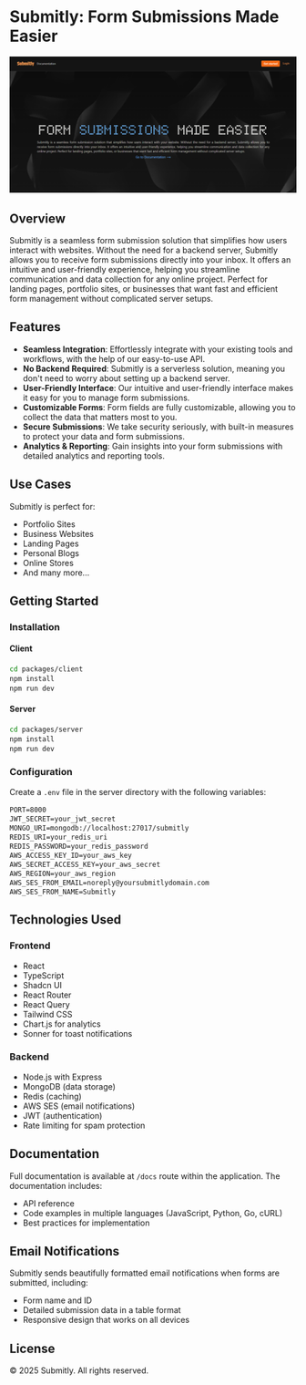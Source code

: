 # Submitly: Form Submissions Made Easier

![image](assets/images/submitly.png)

## Overview

Submitly is a seamless form submission solution that simplifies how users interact with websites. Without the need for a backend server, Submitly allows you to receive form submissions directly into your inbox. It offers an intuitive and user-friendly experience, helping you streamline communication and data collection for any online project. Perfect for landing pages, portfolio sites, or businesses that want fast and efficient form management without complicated server setups.

## Features

- **Seamless Integration**: Effortlessly integrate with your existing tools and workflows, with the help of our easy-to-use API.
- **No Backend Required**: Submitly is a serverless solution, meaning you don't need to worry about setting up a backend server.
- **User-Friendly Interface**: Our intuitive and user-friendly interface makes it easy for you to manage form submissions.
- **Customizable Forms**: Form fields are fully customizable, allowing you to collect the data that matters most to you.
- **Secure Submissions**: We take security seriously, with built-in measures to protect your data and form submissions.
- **Analytics & Reporting**: Gain insights into your form submissions with detailed analytics and reporting tools.

## Use Cases

Submitly is perfect for:

- Portfolio Sites
- Business Websites
- Landing Pages
- Personal Blogs
- Online Stores
- And many more...

## Getting Started

### Installation

#### Client

```bash
cd packages/client
npm install
npm run dev
```

#### Server

```bash
cd packages/server
npm install
npm run dev
```

### Configuration

Create a `.env` file in the server directory with the following variables:

```
PORT=8000
JWT_SECRET=your_jwt_secret
MONGO_URI=mongodb://localhost:27017/submitly
REDIS_URI=your_redis_uri
REDIS_PASSWORD=your_redis_password
AWS_ACCESS_KEY_ID=your_aws_key
AWS_SECRET_ACCESS_KEY=your_aws_secret
AWS_REGION=your_aws_region
AWS_SES_FROM_EMAIL=noreply@yoursubmitlydomain.com
AWS_SES_FROM_NAME=Submitly
```

## Technologies Used

### Frontend

- React
- TypeScript
- Shadcn UI
- React Router
- React Query
- Tailwind CSS
- Chart.js for analytics
- Sonner for toast notifications

### Backend

- Node.js with Express
- MongoDB (data storage)
- Redis (caching)
- AWS SES (email notifications)
- JWT (authentication)
- Rate limiting for spam protection

## Documentation

Full documentation is available at `/docs` route within the application. The documentation includes:

- API reference
- Code examples in multiple languages (JavaScript, Python, Go, cURL)
- Best practices for implementation

## Email Notifications

Submitly sends beautifully formatted email notifications when forms are submitted, including:

- Form name and ID
- Detailed submission data in a table format
- Responsive design that works on all devices

## License

© 2025 Submitly. All rights reserved.
